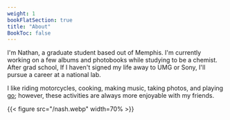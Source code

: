 ```yaml
---
weight: 1
bookFlatSection: true
title: "About"
BookToc: false
---
```


I'm Nathan, a graduate student based out of Memphis. I'm currently working on a few albums and photobooks while studying to be a chemist. After grad school, If I haven't signed my life away to UMG or Sony, I'll pursue a career at a national lab.

I like riding motorcycles, cooking, making music, taking photos, and playing [go](https://en.wikipedia.org/wiki/Go_(game)); however, these activities are always more enjoyable with my friends.

{{< figure src="/nash.webp" width=70% >}}
